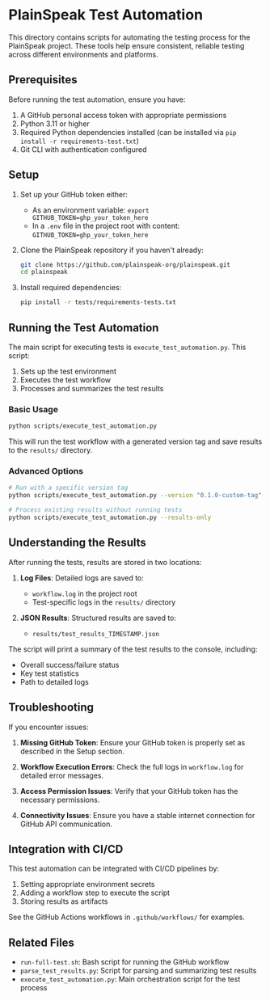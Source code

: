 # PlainSpeak Test Automation

This directory contains scripts for automating the testing process for the PlainSpeak project. These tools help ensure consistent, reliable testing across different environments and platforms.

## Prerequisites

Before running the test automation, ensure you have:

1. A GitHub personal access token with appropriate permissions
2. Python 3.11 or higher
3. Required Python dependencies installed (can be installed via `pip install -r requirements-test.txt`)
4. Git CLI with authentication configured

## Setup

1. Set up your GitHub token either:
   - As an environment variable: `export GITHUB_TOKEN=ghp_your_token_here`
   - In a `.env` file in the project root with content: `GITHUB_TOKEN=ghp_your_token_here`

2. Clone the PlainSpeak repository if you haven't already:
   ```bash
   git clone https://github.com/plainspeak-org/plainspeak.git
   cd plainspeak
   ```

3. Install required dependencies:
   ```bash
   pip install -r tests/requirements-tests.txt
   ```

## Running the Test Automation

The main script for executing tests is `execute_test_automation.py`. This script:

1. Sets up the test environment
2. Executes the test workflow
3. Processes and summarizes the test results

### Basic Usage

```bash
python scripts/execute_test_automation.py
```

This will run the test workflow with a generated version tag and save results to the `results/` directory.

### Advanced Options

```bash
# Run with a specific version tag
python scripts/execute_test_automation.py --version "0.1.0-custom-tag"

# Process existing results without running tests
python scripts/execute_test_automation.py --results-only
```

## Understanding the Results

After running the tests, results are stored in two locations:

1. **Log Files**: Detailed logs are saved to:
   - `workflow.log` in the project root
   - Test-specific logs in the `results/` directory

2. **JSON Results**: Structured results are saved to:
   - `results/test_results_TIMESTAMP.json`

The script will print a summary of the test results to the console, including:
- Overall success/failure status
- Key test statistics
- Path to detailed logs

## Troubleshooting

If you encounter issues:

1. **Missing GitHub Token**: Ensure your GitHub token is properly set as described in the Setup section.

2. **Workflow Execution Errors**: Check the full logs in `workflow.log` for detailed error messages.

3. **Access Permission Issues**: Verify that your GitHub token has the necessary permissions.

4. **Connectivity Issues**: Ensure you have a stable internet connection for GitHub API communication.

## Integration with CI/CD

This test automation can be integrated with CI/CD pipelines by:

1. Setting appropriate environment secrets
2. Adding a workflow step to execute the script
3. Storing results as artifacts

See the GitHub Actions workflows in `.github/workflows/` for examples.

## Related Files

- `run-full-test.sh`: Bash script for running the GitHub workflow
- `parse_test_results.py`: Script for parsing and summarizing test results
- `execute_test_automation.py`: Main orchestration script for the test process 